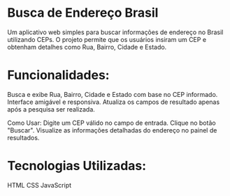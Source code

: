 # Busca de Endereço Brasil

Um aplicativo web simples para buscar informações de endereço no Brasil utilizando CEPs. O projeto permite que os usuários insiram um CEP e obtenham detalhes como Rua, Bairro, Cidade e Estado.

# Funcionalidades:

Busca e exibe Rua, Bairro, Cidade e Estado com base no CEP informado.
Interface amigável e responsiva.
Atualiza os campos de resultado apenas após a pesquisa ser realizada.

Como Usar:
Digite um CEP válido no campo de entrada.
Clique no botão "Buscar".
Visualize as informações detalhadas do endereço no painel de resultados.

# Tecnologias Utilizadas:
HTML
CSS
JavaScript
